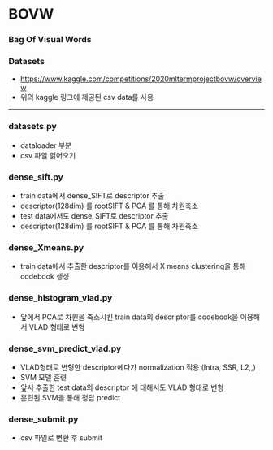 # BOVW
### Bag Of Visual Words

### Datasets
- https://www.kaggle.com/competitions/2020mltermprojectbovw/overview
- 위의 kaggle 링크에 제공된 csv data를 사용
------------------------------------------------
### datasets.py
- dataloader 부분
- csv 파일 읽어오기

### dense_sift.py
- train data에서 dense_SIFT로 descriptor 추출
- descriptor(128dim) 를 rootSIFT & PCA 를 통해 차원축소
- test data에서도 dense_SIFT로 descriptor 추출
- descriptor(128dim) 를 rootSIFT & PCA 를 통해 차원축소

### dense_Xmeans.py
- train data에서 추출한 descriptor를 이용해서 X means clustering을 통해 codebook 생성

### dense_histogram_vlad.py
- 앞에서 PCA로 차원을 축소시킨 train data의 descriptor를 codebook을 이용해서 VLAD 형태로 변형

### dense_svm_predict_vlad.py
- VLAD형태로 변형한 descriptor에다가 normalization 적용 (Intra, SSR, L2,,)
- SVM 모델 훈련
- 앞서 추출한 test data의 descriptor 에 대해서도 VLAD 형태로 변형
- 훈련된 SVM을 통해 정답 predict

### dense_submit.py
- csv 파일로 변환 후 submit
